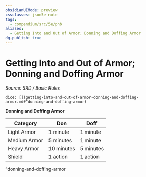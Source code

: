 ```yaml
---
obsidianUIMode: preview
cssclasses: json5e-note
tags:
  - compendium/src/5e/phb
aliases:
  - Getting Into and Out of Armor; Donning and Doffing Armor
dg-publish: true
---
```

# Getting Into and Out of Armor; Donning and Doffing Armor
*Source: SRD / Basic Rules* 

`dice: [](getting-into-and-out-of-armor-donning-and-doffing-armor.md#^donning-and-doffing-armor)`

**Donning and Doffing Armor**

| Category | Don | Doff |
|----------|-----|------|
| Light Armor | 1 minute | 1 minute |
| Medium Armor | 5 minutes | 1 minute |
| Heavy Armor | 10 minutes | 5 minutes |
| Shield | 1 action | 1 action |
^donning-and-doffing-armor